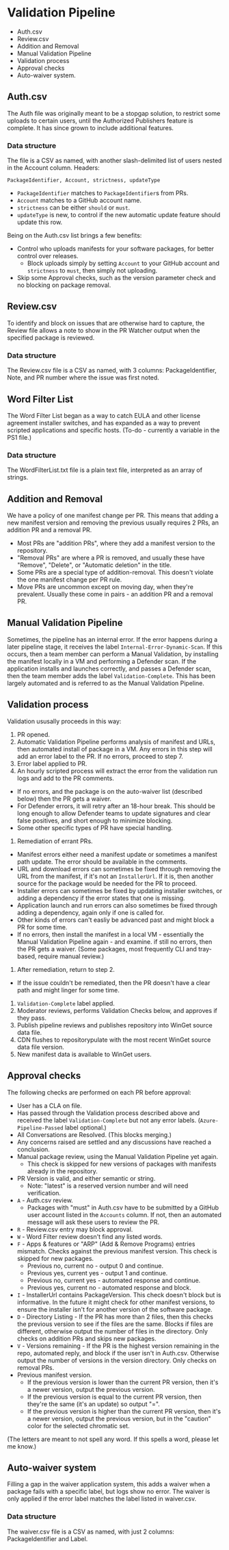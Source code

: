 # Validation Pipeline

- Auth.csv
- Review.csv
- Addition and Removal
- Manual Validation Pipeline
- Validation process
- Approval checks
- Auto-waiver system.

## Auth.csv

The Auth file was originally meant to be a stopgap solution, to restrict some uploads to certain users, until the Authorized Publishers feature is complete. It has since grown to include additional features. 

### Data structure

The file is a CSV as named, with another slash-delimited list of users nested in the Account column. Headers:

 ```
PackageIdentifier, Account, strictness, updateType
```

- `PackageIdentifier` matches to `PackageIdentifier`s from PRs.
- `Account` matches to a GitHub account name.
- `strictness` can be either `should` or `must`. 
- `updateType` is new, to control if the new automatic update feature should update this row.

Being on the Auth.csv list brings a few benefits:

- Control who uploads manifests for your software packages, for better control over releases. 
  - Block uploads simply by setting `Account` to your GitHub account and `strictness` to `must`, then simply not uploading.
- Skip some Approval checks, such as the version parameter check and no blocking on package removal.

## Review.csv

To identify and block on issues that are otherwise hard to capture, the Review file allows a note to show in the PR Watcher output when the specified package is reviewed.

### Data structure

The Review.csv file is a CSV as named, with 3 columns: PackageIdentifier, Note, and PR number where the issue was first noted.

## Word Filter List

The Word Filter List began as a way to catch EULA and other license agreement installer switches, and has expanded as a way to prevent scripted applications and specific hosts. (To-do - currently a variable in the PS1 file.)

### Data structure

The WordFilterList.txt file is a plain text file, interpreted as an array of strings.

## Addition and Removal

We have a policy of one manifest change per PR. This means that adding a new manifest version and removing the previous usually requires 2 PRs, an addition PR and a removal PR.

- Most PRs are "addition PRs", where they add a manifest version to the repository. 
- "Removal PRs" are where a PR is removed, and usually these have "Remove", "Delete", or "Automatic deletion" in the title. 
- Some PRs are a special type of addition-removal. This doesn't violate the one manifest change per PR rule.
- Move PRs are uncommon except on moving day, when they're prevalent. Usually these come in pairs - an addition PR and a removal PR. 

## Manual Validation Pipeline

Sometimes, the pipeline has an internal error. If the error happens during a later pipeline stage, it receives the label `Internal-Error-Dynamic-Scan`. If this occurs, then a team member can perform a Manual Validation, by installing the manifest locally in a VM and performing a Defender scan. If the application installs and launches correctly, and passes a Defender scan, then the team member adds the label `Validation-Complete`. This has been largely automated and is referred to as the Manual Validation Pipeline.

## Validation process

Validation ususally proceeds in this way:

1. PR opened.
1. Automatic Validation Pipeline performs analysis of manifest and URLs, then automated install of package in a VM. Any errors in this step will add an error label to the PR. If no errors, proceed to step 7.
1. Error label applied to PR. 
1. An hourly scripted process will extract the error from the validation run logs and add to the PR comments.
  - If no errors, and the package is on the auto-waiver list (described below) then the PR gets a waiver.
  - For Defender errors, it will retry after an 18-hour break. This should be long enough to allow Defender teams to update signatures and clear false positives, and short enough to minimize blocking.
  - Some other specific types of PR have special handling.
1. Remediation of errant PRs.
  - Manifest errors either need a manifest update or sometimes a manifest path update. The error should be available in the comments.
  - URL and download errors can sometimes be fixed through removing the URL from the manifest, if it's not an `InstallerUrl`. If it is, then another source for the package would be needed for the PR to proceed.
  - Installer errors can sometimes be fixed by updating installer switches, or adding a dependency if the error states that one is missing.
  - Application launch and run errors can also sometimes be fixed through adding a dependency, again only if one is called for.
  - Other kinds of errors can't easliy be advanced past and might block a PR for some time.
  - If no errors, then install the manifest in a local VM - essentially the Manual Validation Pipeline again - and examine. if still no errors, then the PR gets a waiver. (Some packages, most frequently CLI and tray-based, require manual review.)
1. After remediation, return to step 2.
  - If the issue couldn't be remediated, then the PR doesn't have a clear path and might linger for some time.
1. `Validation-Complete` label applied.
1. Moderator reviews, performs Validation Checks below, and approves if they pass.
1. Publish pipeline reviews and publishes repository into WinGet source data file.
1. CDN flushes to repositorypulate with the most recent WinGet source data file version.
1. New manifest data is available to WinGet users.

## Approval checks

The following checks are performed on each PR before approval:

- User has a CLA on file.
- Has passed through the Validation process described above and received the label `Validation-Complete` but not any error labels. (`Azure-Pipeline-Passed` label optional.)
- All Conversations are Resolved. (This blocks merging.)
- Any concerns raised are settled and any discussions have reached a conclusion.
- Manual package review, using the Manual Validation Pipeline yet again. 
  - This check is skipped for new versions of packages with manifests already in the repository. 
- PR Version is valid, and either semantic or string. 
  - Note: "latest" is a reserved version number and will need verification. 
- `A` - Auth.csv review.
  - Packages with "must" in Auth.csv have to be submitted by a GitHub user account listed in the `Accounts` column. If not, then an automated message will ask these users to review the PR.
- `R` - Review.csv entry may block approval.
- `W` - Word Filter review doesn't find any listed words.
- `F` - Apps & features or "ARP" (Add & Remove Programs) entries mismatch. Checks against the previous manifest version. This check is skipped for new packages.
  - Previous no, current no - output 0 and continue.
  - Previous yes, current yes - output 1 and continue.
  - Previous no, current yes - automated response and continue.
  - Previous yes, current no - automated response and block.
- `I` - InstallerUrl contains PackageVersion. This check doesn't block but is informative. In the future it might check for other manifest versions, to ensure the installer isn't for another version of the software package.
- `D` -  Directory Listing - If the PR has more than 2 files, then this checks the previous version to see if the files are the same. Blocks if files are different, otherwise output the number of files in the directory. Only checks on addition PRs and skips new packages.
- `V` -  Versions remaining - If the PR is the highest version remaining in the repo, automated reply, and block if the user isn't in Auth.csv. Otherwise output the number of versions in the version directory. Only checks on removal PRs.
- Previous manifest version. 
  - If the previous version is lower than the current PR version, then it's a newer version, output the previous version. 
  - If the previous version is equal to the current PR version, then they're the same (it's an update) so output "=". 
  - If the previous version is higher than the current PR version, then it's a newer version, output the previous version, but in the "caution" color for the selected chromatic set. 

(The letters are meant to not spell any word. If this spells a word, please let me know.)

## Auto-waiver system

Filling a gap in the waiver application system, this adds a waiver when a package fails with a specific label, but logs show no error. The waiver is only applied if the error label matches the label listed in waiver.csv. 

### Data structure

The waiver.csv file is a CSV as named, with just 2 columns: PackageIdentifier and Label. 


